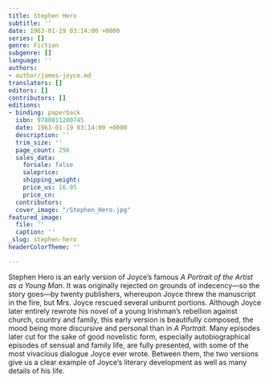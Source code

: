 ```yaml
---
title: Stephen Hero
subtitle: ''
date: 1963-01-19 03:14:00 +0000
series: []
genre: Fiction
subgenre: []
language: ''
authors:
- author/james-joyce.md
translators: []
editors: []
contributors: []
editions:
- binding: paperback
  isbn: 9780811200745
  date: 1963-01-19 03:14:00 +0000
  description: ''
  trim_size: ''
  page_count: 256
  sales_data:
    forsale: false
    saleprice: 
    shipping_weight: 
    price_us: 16.95
    price_cn: 
  contributors: 
  cover_image: "/Stephen_Hero.jpg"
featured_image:
  file: ''
  caption: ''
_slug: stephen-hero
headerColorTheme: ''

---
```

Stephen Hero is an early version of Joyce’s famous _A Portrait of the Artist as a Young Man_. It was originally rejected on grounds of indecency—so the story goes—by twenty publishers, whereupon Joyce threw the manuscript in the fire, but Mrs. Joyce rescued several unburnt portions. Although Joyce later entirely rewrote his novel of a young Irishman’s rebellion against church, country and family, this early version is beautifully composed, the mood being more discursive and personal than in _A Portrait_. Many episodes later cut for the sake of good novelistic form, especially autobiographical episodes of sensual and family life, are fully presented, with some of the most vivacious dialogue Joyce ever wrote. Between them, the two versions give us a clear example of Joyce’s literary development as well as many details of his life.